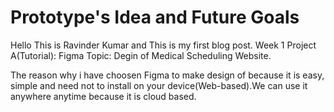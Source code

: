 
# Prototype's Idea and Future Goals

Hello This is Ravinder Kumar and This is my first blog post.
Week 1 Project A(Tutorial): Figma
Topic: Degin of Medical Scheduling Website.

The reason why i have choosen Figma to make design of because it is easy, simple and need not to install on your device(Web-based).We can use it anywhere anytime because it is cloud based.







